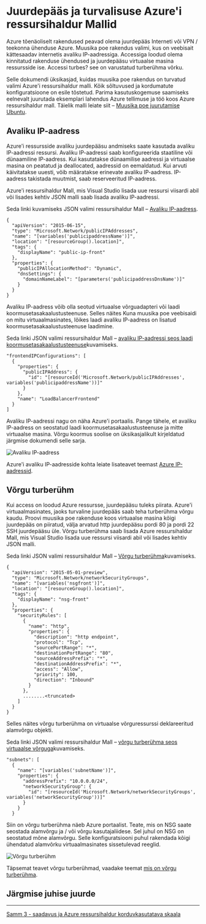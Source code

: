 <properties
   pageTitle="Juurdepääs ja turvalisuse Azure ressursihaldur Mallid | Microsoft Azure'i" 
   description="Azure virtuaalse masina DotNet Core õpetus"
   services="virtual-machines-linux"
   documentationCenter="virtual-machines"
   authors="neilpeterson"
   manager="timlt"
   editor="tysonn"
   tags="azure-service-management"/>

<tags
   ms.service="virtual-machines-linux"
   ms.devlang="na"
   ms.topic="article"
   ms.tgt_pltfrm="vm-linux"
   ms.workload="infrastructure"
   ms.date="09/21/2016"
   ms.author="nepeters"/>

# <a name="access-and-security-in-azure-resource-manager-templates"></a>Juurdepääs ja turvalisuse Azure'i ressursihaldur Mallid

Azure tõenäoliselt rakendused peavad olema juurdepääs Interneti või VPN / teekonna ühenduse Azure. Muusika poe rakendus valimi, kus on veebisait kättesaadav internetis avaliku IP-aadressiga. Accessiga loodud olema kinnitatud rakenduse ühendused ja juurdepääsu virtuaalse masina ressursside ise. Accessi turbes? see on varustatud turberühma võrku. 

Selle dokumendi üksikasjad, kuidas muusika poe rakendus on turvatud valimi Azure'i ressursihaldur malli. Kõik sõltuvused ja kordumatute konfiguratsioone on esile tõstetud. Parima kasutuskogemuse saamiseks eelnevalt juurutada eksemplari lahendus Azure tellimuse ja töö koos Azure ressursihaldur mall. Täielik malli leiate siit – [Muusika poe juurutamise Ubuntu](https://github.com/Microsoft/dotnet-core-sample-templates/tree/master/dotnet-core-music-linux).


## <a name="public-ip-address"></a>Avaliku IP-aadress

Azure'i ressursside avaliku juurdepääsu andmiseks saate kasutada avaliku IP-aadressi ressursi. Avaliku IP-aadressi saab konfigureerida staatiline või dünaamiline IP-aadress. Kui kasutatakse dünaamilise aadressi ja virtuaalse masina on peatatud ja deallocated, aadressid on eemaldatud. Kui arvuti käivitatakse uuesti, võib määratakse erinevate avaliku IP-aadress. IP-aadress takistada muutmist, saab reserveeritud IP-aadress. 

Azure'i ressursihaldur Mall, mis Visual Studio lisada uue ressursi viisardi abil või lisades kehtiv JSON malli saab lisada avaliku IP-aadressi. 

Seda linki kuvamiseks JSON valimi ressursihaldur Mall – [Avaliku IP-aadress](https://github.com/Microsoft/dotnet-core-sample-templates/blob/master/dotnet-core-music-linux/azuredeploy.json#L121).


```none
{
  "apiVersion": "2015-06-15",
  "type": "Microsoft.Network/publicIPAddresses",
  "name": "[variables('publicipaddressName')]",
  "location": "[resourceGroup().location]",
  "tags": {
    "displayName": "public-ip-front"
  },
  "properties": {
    "publicIPAllocationMethod": "Dynamic",
    "dnsSettings": {
      "domainNameLabel": "[parameters('publicipaddressDnsName')]"
    }
  }
}
```

Avaliku IP-aadress võib olla seotud virtuaalse võrguadapteri või laadi koormusetasakaalustusteenuse. Selles näites Kuna muusika poe veebisaidi on mitu virtuaalmasinates, lõikes laadi avaliku IP-aadress on lisatud koormusetasakaalustusteenuse laadimine.

Seda linki JSON valimi ressursihaldur Mall – [avaliku IP-aadressi seos laadi koormusetasakaalustusteenuse](https://github.com/Microsoft/dotnet-core-sample-templates/blob/master/dotnet-core-music-linux/azuredeploy.json#L208)kuvamiseks.

```none
"frontendIPConfigurations": [
  {
    "properties": {
      "publicIPAddress": {
        "id": "[resourceId('Microsoft.Network/publicIPAddresses', variables('publicipaddressName'))]"
      }
    },
    "name": "LoadBalancerFrontend"
  }
]
```

Avaliku IP-aadressi nagu on näha Azure'i portaalis. Pange tähele, et avaliku IP-aadress on seostatud laadi koormusetasakaalustusteenuse ja mitte virtuaalse masina. Võrgu koormus soolise on üksikasjalikult kirjeldatud järgmise dokumendi selle sarja.

![Avaliku IP-aadress](./media/virtual-machines-linux-dotnet-core/pubip.png)

Azure'i avaliku IP-aadresside kohta leiate lisateavet teemast [Azure IP-aadressid](../virtual-network/virtual-network-ip-addresses-overview-arm.md).

## <a name="network-security-group"></a>Võrgu turberühm

Kui access on loodud Azure ressursse, juurdepääsu tuleks piirata. Azure'i virtuaalmasinates, jaoks turvaline juurdepääs saab teha turberühma võrgu kaudu. Proovi muusika poe rakenduse koos virtuaalse masina kõigi juurdepääs on piiratud, välja arvatud http juurdepääsu pordi 80 ja pordi 22 SSH juurdepääsu üle. Võrgu turberühma saab lisada Azure ressursihaldur Mall, mis Visual Studio lisada uue ressursi viisardi abil või lisades kehtiv JSON malli.

Seda linki JSON valimi ressursihaldur Mall – [Võrgu turberühma](https://github.com/Microsoft/dotnet-core-sample-templates/blob/master/dotnet-core-music-linux/azuredeploy.json#L68)kuvamiseks.

```none
{
  "apiVersion": "2015-05-01-preview",
  "type": "Microsoft.Network/networkSecurityGroups",
  "name": "[variables('nsgfront')]",
  "location": "[resourceGroup().location]",
  "tags": {
    "displayName": "nsg-front"
  },
  "properties": {
    "securityRules": [
      {
        "name": "http",
        "properties": {
          "description": "http endpoint",
          "protocol": "Tcp",
          "sourcePortRange": "*",
          "destinationPortRange": "80",
          "sourceAddressPrefix": "*",
          "destinationAddressPrefix": "*",
          "access": "Allow",
          "priority": 100,
          "direction": "Inbound"
        }
      },
      ........<truncated> 
    ]
  }
}
```

Selles näites võrgu turberühma on virtuaalse võrguressurssi deklareeritud alamvõrgu objekti. 

Seda linki JSON valimi ressursihaldur Mall – [võrgu turberühma seos virtuaalse võrguga](https://github.com/Microsoft/dotnet-core-sample-templates/blob/master/dotnet-core-music-linux/azuredeploy.json#L158)kuvamiseks.


```none
"subnets": [
  {
    "name": "[variables('subnetName')]",
    "properties": {
      "addressPrefix": "10.0.0.0/24",
      "networkSecurityGroup": {
        "id": "[resourceId('Microsoft.Network/networkSecurityGroups', variables('networkSecurityGroup'))]"
      }
    }
  }
```

Siin on võrgu turberühma näeb Azure portaalist. Teate, mis on NSG saate seostada alamvõrgu ja / või võrgu kasutajaliidese. Sel juhul on NSG on seostatud mõne alamvõrgu. Selle konfiguratsiooni puhul rakendada kõigi ühendatud alamvõrku virtuaalmasinates sissetulevad reeglid.

![Võrgu turberühm](./media/virtual-machines-linux-dotnet-core/nsg.png)

Täpsemat teavet võrgu turberühmad, vaadake teemat [mis on võrgu turberühma]( https://azure.microsoft.com/documentation/articles/virtual-networks-nsg/).

## <a name="next-step"></a>Järgmise juhise juurde

<hr>

[Samm 3 - saadavus ja Azure ressursihaldur korduvkasutatava skaala](./virtual-machines-linux-dotnet-core-4-availability-scale.md)
